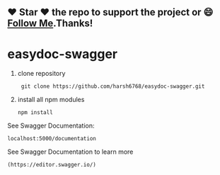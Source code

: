 ## :heart: Star :heart: the repo to support the project or :smile:[Follow Me](https://github.com/harsh6768).Thanks!

# easydoc-swagger

1. clone repository

        git clone https://github.com/harsh6768/easydoc-swagger.git
        
2. install all npm modules

       npm install 
       
See Swagger Documentation:

    localhost:5000/documentation
    
See Swagger Documentation to learn more

    (https://editor.swagger.io/)
    
